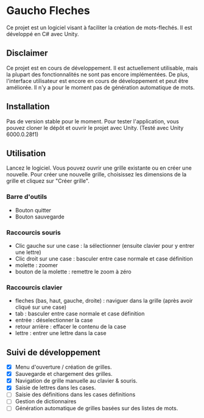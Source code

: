 # Gaucho Fleches

Ce projet est un logiciel visant à faciliter la création de mots-flechés. Il est développé en C# avec Unity.

## Disclaimer

Ce projet est en cours de développement. Il est actuellement utilisable, mais la plupart des fonctionnalités ne sont pas encore implémentées. De plus, l'interface utilisateur est encore en cours de développement et peut être améliorée. Il n'y a pour le moment pas de génération automatique de mots.

## Installation

Pas de version stable pour le moment. Pour tester l'application, vous pouvez cloner le dépôt et ouvrir le projet avec Unity. (Testé avec Unity 6000.0.28f1)

## Utilisation

Lancez le logiciel. Vous pouvez ouvrir une grille existante ou en créer une nouvelle. Pour créer une nouvelle grille, choisissez les dimensions de la grille et cliquez sur "Créer grille".

### Barre d'outils
- Bouton quitter
- Bouton sauvegarde

### Raccourcis souris
- Clic gauche sur une case : la sélectionner (ensuite clavier pour y entrer une lettre)
- Clic droit sur une case : basculer entre case normale et case définition
- molette : zoomer
- bouton de la molette : remettre le zoom à zéro

### Raccourcis clavier
- fleches (bas, haut, gauche, droite) : naviguer dans la grille (après avoir cliqué sur une case)
- tab : basculer entre case normale et case définition
- entrée : déselectionner la case
- retour arrière : effacer le contenu de la case
- lettre : entrer une lettre dans la case

## Suivi de développement

- [x] Menu d'ouverture / création de grilles.
- [x] Sauvegarde et chargement des grilles.
- [x] Navigation de grille manuelle au clavier & souris.
- [x] Saisie de lettres dans les cases.
- [ ] Saisie des définitions dans les cases définitions
- [ ] Gestion de dictionnaires
- [ ] Génération automatique de grilles basées sur des listes de mots.
